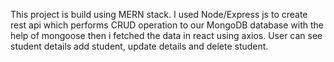 This project is build using MERN stack. I used Node/Express js to create rest api which performs CRUD operation to our MongoDB database with the help of mongoose then i fetched the data in react using axios. User can see student details add student, update details and delete student.
